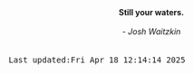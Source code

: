 
<div align="center"><b><span>Still your waters.</span></b><br><br><i> - Josh Waitzkin</i></div>
<br><br><kbd>Last updated:Fri Apr 18 12:14:14 2025</kbd>